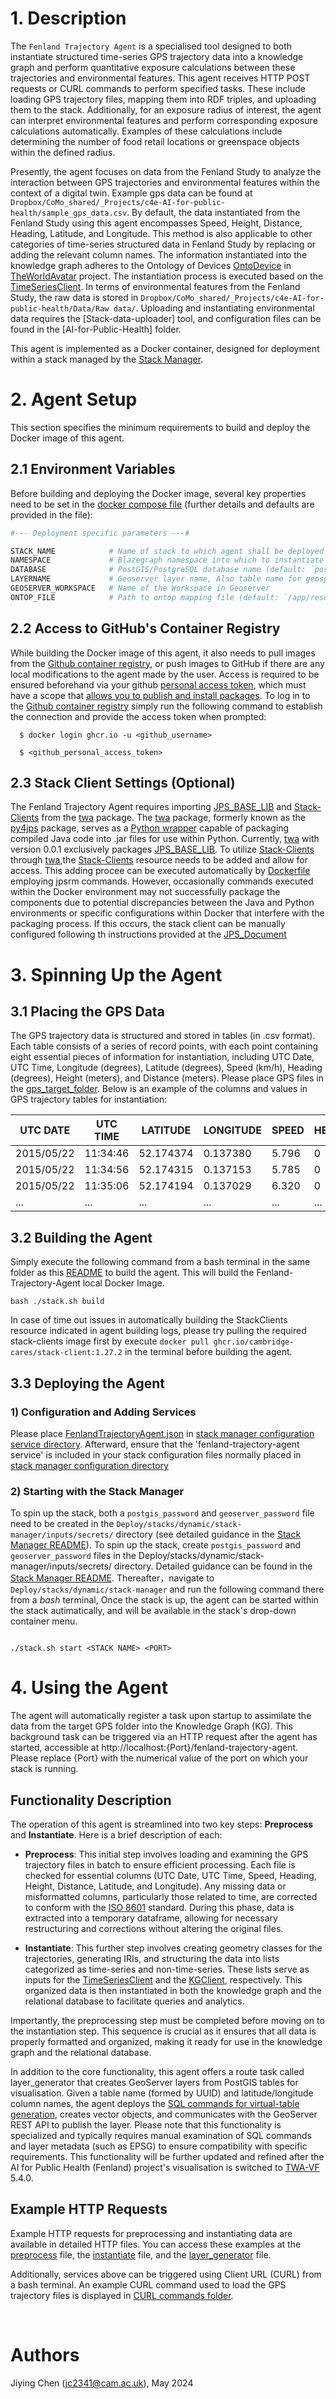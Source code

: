 # 1. Description

The `Fenland Trajectory Agent` is a specialised tool designed to both instantiate structured time-series GPS trajectory data into a knowledge graph and perform quantitative exposure calculations between these trajectories and environmental features. This agent receives HTTP POST requests or CURL commands to perform specified tasks. These include loading GPS trajectory files, mapping them into RDF triples, and uploading them to the stack. Additionally, for an exposure radius of interest, the agent can interpret environmental features and perform corresponding exposure calculations automatically. Examples of these calculations include determining the number of food retail locations or greenspace objects within the defined radius.

Presently, the agent focuses on data from the Fenland Study to analyze the interaction between GPS trajectories and environmental features within the context of a digital twin. Example gps data can be found at `Dropbox/CoMo_shared/_Projects/c4e-AI-for-public-health/sample_gps_data.csv`. By default, the data instantiated from the Fenland Study using this agent encompasses Speed, Height, Distance, Heading, Latitude, and Longitude. This method is also applicable to other categories of time-series structured data in Fenland Study by replacing or adding the relevant column names. The information instantiated into the knowledge graph adheres to the Ontology of Devices [OntoDevice] in [TheWorldAvatar] project. The instantiation process is executed based on the [TimeSeriesClient]. In terms of environmental features from the Fenland Study, the raw data is stored in `Dropbox/CoMo_shared/_Projects/c4e-AI-for-public-health/Data/Raw data/`. Uploading and instantiating environmental data requires the [Stack-data-uploader] tool, and configuration files can be found in the [AI-for-Public-Health] folder.

This agent is implemented as a Docker container, designed for deployment within a stack managed by the [Stack Manager].

# 2. Agent Setup

This section specifies the minimum requirements to build and deploy the Docker image of this agent.

## 2.1 Environment Variables
Before building and deploying the Docker image, several key properties need to be set in the [docker compose file] (further details and defaults are provided in the file):

```bash
#--- Deployment specific parameters ---#

STACK_NAME            # Name of stack to which agent shall be deployed
NAMESPACE             # Blazegraph namespace into which to instantiate data
DATABASE              # PostGIS/PostgreSQL database name (default: `postgres`)
LAYERNAME             # Geoserver layer name, Also table name for geospatial features in PostGIS
GEOSERVER_WORKSPACE   # Name of the Workspace in Geoserver 
ONTOP_FILE            # Path to ontop mapping file (default: `/app/resources/ontop.obda`)

```

## 2.2 Access to GitHub's Container Registry

While building the Docker image of this agent, it also needs to pull images from the [Github container registry], or push images to GitHub if there are any local modifications to the agent made by the user. Access is required to be ensured beforehand via your github [personal access token], which must have a scope that [allows you to publish and install packages]. To log in to the [Github container registry] simply run the following command to establish the connection and provide the access token when prompted:

```
  $ docker login ghcr.io -u <github_username>
```
```
  $ <github_personal_access_token>
```

## 2.3 Stack Client Settings (Optional)
The Fenland Trajectory Agent requires importing [JPS_BASE_LIB] and [Stack-Clients] from the [twa] package. The [twa] package, formerly known as the [py4jps] package, serves as a [Python wrapper] capable of packaging compiled Java code into .jar files for use within Python. 
Currently, [twa] with version 0.0.1 exclusively packages [JPS_BASE_LIB]. To utilize [Stack-Clients] through [twa],the [Stack-Clients] resource needs to be added and allow for access. This adding procee can be executed automatically by [Dockerfile] employing jpsrm commands. 
However, occasionally commands executed within the Docker environment may not successfully package the components due to potential discrepancies between the Java and Python environments or specific configurations within Docker that interfere with the packaging process. If this occurs, the stack client can be manually configured following th instructions provided at the [JPS_Document]


# 3. Spinning Up the Agent

## 3.1 Placing the GPS Data

The GPS trajectory data is structured and stored in tables (in .csv format). Each table consists of a series of record points, with each point containing eight essential pieces of information for instantiation, including UTC Date, UTC Time, Longitude (degrees), Latitude (degrees), Speed (km/h), Heading (degrees), Height (meters), and Distance (meters). Please place GPS files in the [gps_target_folder]. Below is an example of the columns and values in GPS trajectory tables for instantiation:

| UTC DATE   | UTC TIME | LATITUDE  | LONGITUDE | SPEED  | HEADING | HEIGHT | DISTANCE |
|------------|----------|-----------|-----------|--------|---------|--------|----------|
| 2015/05/22 | 11:34:46 | 52.174374 | 0.137380  | 5.796  | 0       | 48.135 | 18.06    |
| 2015/05/22 | 11:34:56 | 52.174315 | 0.137153  | 5.785  | 0       | 48.611 | 16.86    |
| 2015/05/22 | 11:35:06 | 52.174194 | 0.137029  | 6.320  | 0       | 53.210 | 16.55    |
| ...        | ...      | ...       | ...       | ...    | ...     | ...    | ...      |

## 3.2 Building the Agent

Simply execute the following command from a bash terminal in the same folder as this [README] to build the agent. This will build the Fenland-Trajectory-Agent local Docker Image. 

```
bash ./stack.sh build
```

In case of time out issues in automatically building the StackClients resource indicated in agent building logs, please try pulling the required stack-clients image first by execute `docker pull ghcr.io/cambridge-cares/stack-client:1.27.2` in the terminal before building the agent.

## 3.3 Deploying the Agent
### 1) Configuration and Adding Services

Please place [FenlandTrajectoryAgent.json] in [stack manager configuration service directory]. Afterward, ensure that the 'fenland-trajectory-agent service' is included in your stack configuration files normally placed in [stack manager configuration directory]

### 2) Starting with the Stack Manager
To spin up the stack, both a `postgis_password` and `geoserver_password` file need to be created in the `Deploy/stacks/dynamic/stack-manager/inputs/secrets/` directory (see detailed guidance in the [Stack Manager README]).
To spin up the stack, create `postgis_password` and `geoserver_password` files in the Deploy/stacks/dynamic/stack-manager/inputs/secrets/ directory. Detailed guidance can be found in the [Stack Manager README]. Thereafter，navigate to `Deploy/stacks/dynamic/stack-manager` and run the following command there from a *bash* terminal, Once the stack is up, the agent can be started within the stack autimatically, and will be available in the stack's drop-down container menu.

```

./stack.sh start <STACK NAME> <PORT>

```

# 4. Using the Agent

The agent will automatically register a task upon startup to assimilate the data from the target GPS folder into the Knowledge Graph (KG). This background task can be triggered via an HTTP request after the agent has started, accessible at http://localhost:{Port}/fenland-trajectory-agent. Please replace {Port} with the numerical value of the port on which your stack is running.

## Functionality Description

The operation of this agent is streamlined into two key steps: **Preprocess** and **Instantiate**. Here is a brief description of each:

- **Preprocess**:  This initial step involves loading and examining the GPS trajectory files in batch to ensure efficient processing. Each file is checked for essential columns (UTC Date, UTC Time, Speed, Heading, Height, Distance, Latitude, and Longitude). Any missing data or misformatted columns, particularly those related to time, are corrected to conform with the [ISO 8601] standard. During this phase, data is extracted into a  temporary dataframe, allowing for necessary restructuring and corrections without altering the original files.

- **Instantiate**: This further step involves creating geometry classes for the trajectories, generating IRIs, and structuring the data into lists categorized as time-series and non-time-series. These lists serve as inputs for the [TimeSeriesClient] and the [KGClient], respectively. This organized data is then instantiated in both the knowledge graph and the relational database to facilitate queries and analytics.

Importantly, the preprocessing step must be completed before moving on to the instantiation step. This sequence is crucial as it ensures that all data is properly formatted and organized, making it ready for use in the knowledge graph and the relational database.

In addition to the core functionality, this agent offers a route task called layer_generator that creates GeoServer layers from PostGIS tables for visualisation. Given a table name (formed by UUID) and latitude/longitude column names, the agent deploys the [SQL commands for virtual-table generation], creates vector objects, and communicates with the GeoServer REST API to publish the layer. Please note that this functionality is specialized and typically requires manual examination of SQL commands and layer metadata (such as EPSG) to ensure compatibility with specific requirements. This functionality will be further updated and refined after the AI for Public Health (Fenland) project's visualisation is switched to [TWA-VF] 5.4.0.

## Example HTTP Requests
Example HTTP requests for preprocessing and instantiating data are available in detailed HTTP files. You can access these examples at the [preprocess] file, the [instantiate] file, and the [layer_generator] file. 

Additionally, services above can be triggered using Client URL (CURL) from a bash terminal. An example CURL command used to load the GPS trajectory files is displayed in [CURL commands folder]. 


&nbsp;
# Authors
Jiying Chen (jc2341@cam.ac.uk), May 2024
 

<!-- Links -->
<!-- websites -->
[OntoDevice]: https://www.theworldavatar.com/kg/ontodevice
[TheWorldAvatar]: https://github.com/cambridge-cares/TheWorldAvatar
[TimeSeriesClient]: https://github.com/cambridge-cares/TheWorldAvatar/tree/main/JPS_BASE_LIB/src/main/java/uk/ac/cam/cares/jps/base/timeseries
[Stack Manager]: https://github.com/cambridge-cares/TheWorldAvatar/tree/main/Deploy/stacks/dynamic/stack-manager
[Stack Manager README]: https://github.com/cambridge-cares/TheWorldAvatar/blob/main/Deploy/stacks/dynamic/stack-manager/README.md
[JPS_Document]: https://github.com/cambridge-cares/TheWorldAvatar/blob/dev-pydantic-rdflib/JPS_BASE_LIB/python_wrapper/docs/examples/additional_java_lib.md
[twa]: https://pypi.org/project/twa/
[virtual environment]: https://docs.python.org/3/tutorial/venv.html
[Python wrapper]: https://github.com/cambridge-cares/TheWorldAvatar/tree/main/JPS_BASE_LIB/python_wrapper#installing-additional-java-resources
[allows you to publish and install packages]: https://docs.github.com/en/packages/working-with-a-github-packages-registry/working-with-the-apache-maven-registry#authenticating-to-github-packages
[CMCL Docker registry wiki page]: https://github.com/cambridge-cares/TheWorldAvatar/wiki/Docker%3A-Image-registry
[Common stack scripts]: https://github.com/cambridge-cares/TheWorldAvatar/tree/main/Deploy/stacks/dynamic/common-scripts
[Create SSH key]: https://docs.digitalocean.com/products/droplets/how-to/add-ssh-keys/create-with-openssh/
[DataPoint]: https://www.metoffice.gov.uk/services/data/datapoint/about
[Github container registry]: https://ghcr.io
[Github package repository]: https://github.com/cambridge-cares/TheWorldAvatar/wiki/Packages
[http://localhost:5000/]: http://localhost:5000/
[Java Development Kit version >=11]: https://adoptium.net/en-GB/temurin/releases/?version=11
[JDBC driver]: https://jdbc.postgresql.org/download/ 
[JPS_BASE_LIB]: https://github.com/cambridge-cares/TheWorldAvatar/tree/main/JPS_BASE_LIB
[personal access token]: https://docs.github.com/en/github/authenticating-to-github/creating-a-personal-access-token
[py4jps]: https://pypi.org/project/py4jps/#description
[Stack Manager]: https://github.com/cambridge-cares/TheWorldAvatar/tree/main/Deploy/stacks/dynamic/stack-manager
[spin up the stack]: https://github.com/cambridge-cares/TheWorldAvatar/blob/main/Deploy/stacks/dynamic/stack-manager/README.md
[Stack-Clients]: https://github.com/cambridge-cares/TheWorldAvatar/tree/dev-MetOfficeAgent-withinStack/Deploy/stacks/dynamic/stack-clients
[TheWorldAvatar]: https://github.com/cambridge-cares/TheWorldAvatar
[Upload SSH key]: https://docs.digitalocean.com/products/droplets/how-to/add-ssh-keys/to-existing-droplet/
[virtual environment]: https://docs.python.org/3/tutorial/venv.html
[VSCode via SSH]: https://code.visualstudio.com/docs/remote/ssh
[ISO 8601]: https://www.iso.org/iso-8601-date-and-time-format.html
[knowledge graph operations guidance]: https://cambridge-cares.github.io/TheWorldAvatar/examples/sparql/
[TWA-VF]: https://github.com/cambridge-cares/TheWorldAvatar/tree/main/web/twa-vis-framework

<!-- files -->
[Dockerfile]: ./Dockerfile
[docker compose file]: ./docker-compose.yml
[gps_target_folder]: ./agent/raw_data/gps_target_folder
[resources]: ./resources
[README]: ./README.md
[FenlandTrajectoryAgent.json]: ./stack-manager-input-config-service/
[stack manager configuration service directory]: https://github.com/cambridge-cares/TheWorldAvatar/tree/main/Deploy/stacks/dynamic/stack-manager/inputs/config/services
[stack manager configuration directory]: https://github.com/cambridge-cares/TheWorldAvatar/tree/main/Deploy/stacks/dynamic/stack-manager/inputs/config/
[CURL commands folder]: ./example-requests/curl
[SendHTTP]: ./example-requests/SendHTTP
[preprocess]: ./example-requests/SendHTTP/gps_preprocess.http
[instantiate]: ./example-requests/SendHTTP/gps_instantiate.http
[layer_generator]: ./example-requests/SendHTTP/layer_generator.http
[KGClient]: ./agent/kgutils/kgclient.py
[SQL commands for virtual-table generation]: ./agent/layergenerator/virtual_table.sql
